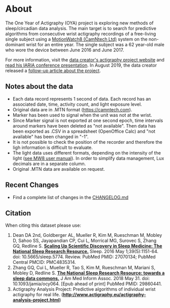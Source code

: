 # About

The One Year of Actigraphy (OYA) project is exploring new methods of sleep/circadian data analysis. The main target is to search for predictive algorithms from consecutive wrist actigraphy recordings of a free-living single subject using a [MotionWatch8 (CamNtech Ltd)](https://www.camntech.com/products/motionwatch/motionwatch-8-overview) system on the non-dominant wrist for an entire year. The single subject was a 62 year-old male who wore the device between June 2016 and June 2017.

For more information, visit the [data creator's actigraphy project website](http://www.actigraphy.eu/actigraphy-analysis-project.html) and [read his IARIA conference presentation](http://www.thinkmind.org/index.php?view=article&articleid=sensordevices_2018_10_40_28007). In August 2019, the data creator released a [follow-up article about the project](http://www.thinkmind.org/index.php?view=article&articleid=lifsci_v11_n12_2019_8).

## Notes about the data

- Each data record represents 1 second of data. Each record has an associated date, time, activity count, and light exposure level.
- Original data are in .MTN format (https://camntech.com).
- Marker has been used to signal when the unit was not at the wrist.
- Since Marker signal is not exported at one second epoch, time intervals around markers have been deleted as "not available". Then data has been exported as .CSV in a spreadsheet (OpenOffice Calc) and "not available" has been changed in "-1".
- It is not possible to check the position of the recorder and therefore the ligh information is difficult to evaluate.
- The light data uses different formats, depending on the intensity of the light ([see MW8 user manual](https://www.camntech.com/images/products/MotionWatch/The%20MotionWatch%20User%20Guide.pdf)). In order to simplify data management, Lux decimals are in a separate column.
- Original .MTN data are available on request.

## Recent Changes

- Find a complete list of changes in the [CHANGELOG.md](:pages_path:/CHANGELOG.md)

## Citation

When citing this dataset please use:

1. Dean DA 2nd, Goldberger AL, Mueller R, Kim M, Rueschman M, Mobley D, Sahoo SS, Jayapandian CP, Cui L, Morrical MG, Surovec S, Zhang GQ, Redline S. [**Scaling Up Scientific Discovery in Sleep Medicine: The National Sleep Research Resource.**](https://www.ncbi.nlm.nih.gov/pubmed/27070134) Sleep. 2016 May 1;39(5):1151-64. doi: 10.5665/sleep.5774. Review. PubMed PMID: 27070134; PubMed Central PMCID: PMC4835314.
2. Zhang GQ, Cui L, Mueller R, Tao S, Kim M, Rueschman M, Mariani S, Mobley D, Redline S. [**The National Sleep Research Resource: towards a sleep data commons.**](https://www.ncbi.nlm.nih.gov/pubmed/29860441) J Am Med Inform Assoc. 2018 May 31. doi: 10.1093/jamia/ocy064. [Epub ahead of print] PubMed PMID: 29860441.
3. Actigraphy Analysis Project: Predictive algorithms of individual wrist actigraphy for real life. (**http://www.actigraphy.eu/actigraphy-analysis-project.html**)
